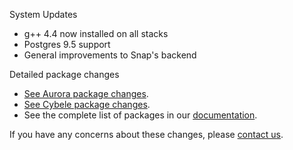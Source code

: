 System Updates

* g++ 4.4 now installed on all stacks
* Postgres 9.5 support
* General improvements to Snap's backend

Detailed package changes

* [See Aurora package changes](https://s3.amazonaws.com/whats-new-prod/assets/packages/centos/diff-1023-to-1027.html).
* [See Cybele package changes](https://s3.amazonaws.com/whats-new-prod/assets/packages/ubuntu/diff-1041-to-1046.html).
* See the complete list of packages in our [documentation](https://docs.snap-ci.com/the-ci-environment/complete-package-list/).

If you have any concerns about these changes, please [contact us](https://snap-ci.com/contact-us).
